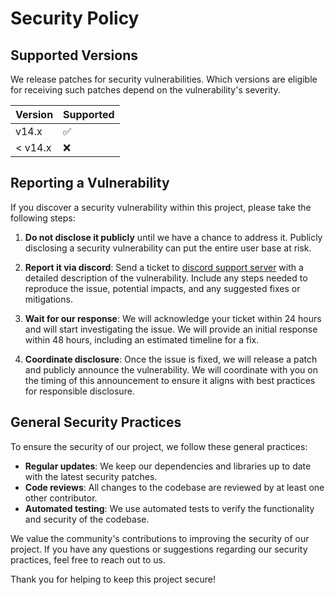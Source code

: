 # Security Policy

## Supported Versions

We release patches for security vulnerabilities. Which versions are eligible for receiving such patches depend on the vulnerability's severity.

| Version | Supported          |
| ------- | ------------------ |
| v14.x   | :white_check_mark: |
| < v14.x | :x:                |

## Reporting a Vulnerability

If you discover a security vulnerability within this project, please take the following steps:

1. **Do not disclose it publicly** until we have a chance to address it. Publicly disclosing a security vulnerability can put the entire user base at risk.

2. **Report it via discord**: Send a ticket to [discord support server](https://discord.com/invite/eWcNKXmsgw) with a detailed description of the vulnerability. Include any steps needed to reproduce the issue, potential impacts, and any suggested fixes or mitigations.

3. **Wait for our response**: We will acknowledge your ticket within 24 hours and will start investigating the issue. We will provide an initial response within 48 hours, including an estimated timeline for a fix.

4. **Coordinate disclosure**: Once the issue is fixed, we will release a patch and publicly announce the vulnerability. We will coordinate with you on the timing of this announcement to ensure it aligns with best practices for responsible disclosure.

## General Security Practices

To ensure the security of our project, we follow these general practices:

- **Regular updates**: We keep our dependencies and libraries up to date with the latest security patches.
- **Code reviews**: All changes to the codebase are reviewed by at least one other contributor.
- **Automated testing**: We use automated tests to verify the functionality and security of the codebase.

We value the community's contributions to improving the security of our project. If you have any questions or suggestions regarding our security practices, feel free to reach out to us.

Thank you for helping to keep this project secure!
